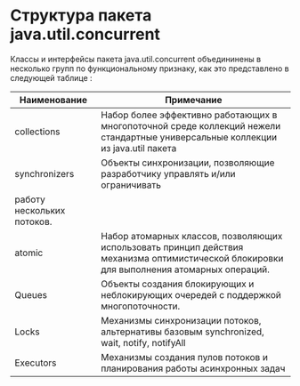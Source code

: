 # Структура пакета java.util.concurrent

Классы и интерфейсы пакета java.util.concurrent объедининены в несколько групп по функциональному
признаку, как это представлено в следующей таблице :

|Наименование	|Примечание                         |
|---------------------|-----------------------------|
|collections	|Набор более эффективно работающих в многопоточной среде коллекций нежели стандартные универсальные коллекции из java.util пакета|
|synchronizers |	Объекты синхронизации, позволяющие разработчику управлять и/или ограничивать 
работу нескольких потоков.|
|atomic	|Набор атомарных классов, позволяющих использовать принцип действия механизма оптимистической блокировки для выполнения атомарных операций.|
|Queues	|Объекты создания блокирующих и неблокирующих очередей с поддержкой многопоточности.|
|Locks	|Механизмы синхронизации потоков, альтернативы базовым synchronized, wait, notify, notifyAll|
|Executors	|Механизмы создания пулов потоков и планирования работы асинхронных задач|


